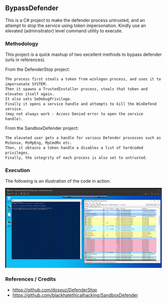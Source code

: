 ## BypassDefender

This is a C# project to make the defender process untrusted, and an attempt to stop the service using token impersonation.
Kindly use an elevated (adminsitrator) level command utility to execute.

### Methodology

This project is a quick mashup of two excellent methods to bypass defender (urls in references).

From the DefenderStop project:
```
The process first steals a token from winlogon process, and uses it to impersonate SYSTEM.
Then it spawns a TrustedInstaller process, steals that token and elevates itself again.
It also sets SeDebugPrivilege.
Finally it opens a service handle and attempts to kill the WinDefend service.
(may not always work - Access Denied error to open the service handle).
```

From the SandboxDefender project:
```
The elevated user gets a handle for various Defender processes such as MsSense, MsMpEng, MpCmdRn etc.
Then, it obtains a token handle a disables a list of hardcoded privileges.
Finally, the integrity of each process is also set to untrusted.
```


### Execution

The following is an illustration of the code in action.

![working_gif](working.gif)

### References / Credits

- https://github.com/dosxuz/DefenderStop
- https://github.com/blackhatethicalhacking/SandboxDefender
